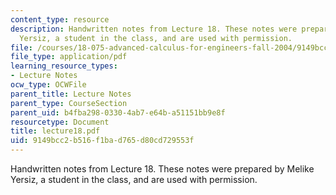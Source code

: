 ```yaml
---
content_type: resource
description: Handwritten notes from Lecture 18. These notes were prepared by Melike
  Yersiz, a student in the class, and are used with permission.
file: /courses/18-075-advanced-calculus-for-engineers-fall-2004/9149bcc2b516f1bad765d80cd729553f_lecture18.pdf
file_type: application/pdf
learning_resource_types:
- Lecture Notes
ocw_type: OCWFile
parent_title: Lecture Notes
parent_type: CourseSection
parent_uid: b4fba298-0330-4ab7-e64b-a51151bb9e8f
resourcetype: Document
title: lecture18.pdf
uid: 9149bcc2-b516-f1ba-d765-d80cd729553f
---
```

Handwritten notes from Lecture 18. These notes were prepared by Melike Yersiz, a student in the class, and are used with permission.

